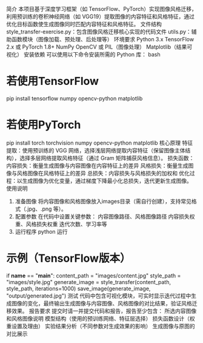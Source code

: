 简介
本项目基于深度学习框架（如 TensorFlow、PyTorch）实现图像风格迁移，利用预训练的卷积神经网络（如 VGG19）提取图像的内容特征和风格特征，通过优化目标函数使生成图像同时匹配内容特征和风格特征。
文件结构
style_transfer-exercise.py：包含图像风格迁移核心实现的代码文件
utils.py：辅助函数模块（图像加载、预处理、后处理等）
环境要求
Python 3.x
TensorFlow 2.x 或 PyTorch 1.8+
NumPy
OpenCV 或 PIL（图像处理）
Matplotlib（结果可视化）
安装依赖
可以使用以下命令安装所需的 Python 库：
bash
# 若使用TensorFlow
pip install tensorflow numpy opencv-python matplotlib

# 若使用PyTorch
pip install torch torchvision numpy opencv-python matplotlib
核心原理
特征提取：使用预训练的 VGG 网络，选择浅层网络提取内容特征（保留图像主体结构），选择多层网络提取风格特征（通过 Gram 矩阵捕获风格信息）。
损失函数：
内容损失：衡量生成图像与内容图像在内容特征上的差异
风格损失：衡量生成图像与风格图像在风格特征上的差异
总损失：内容损失与风格损失的加权和
优化过程：以生成图像为优化变量，通过梯度下降最小化总损失，迭代更新生成图像。
使用说明
1. 准备图像
将内容图像和风格图像放入images目录（需自行创建），支持常见格式（.jpg、.png 等）。
2. 配置参数
在代码中设置关键参数：
内容图像路径、风格图像路径
内容损失权重、风格损失权重
迭代次数、学习率等
3. 运行程序
python
运行
# 示例（TensorFlow版本）
if __name__ == "__main__":
    content_path = "images/content.jpg"
    style_path = "images/style.jpg"
    generate_image = style_transfer(content_path, style_path, iterations=1000)
    save_image(generate_image, "output/generated.jpg")
测试
代码中包含可视化模块，可实时显示迭代过程中生成图像的变化，最终输出生成图像与内容图像、风格图像的对比结果，验证风格迁移效果。
报告要求
提交时请一并提交代码和报告，报告至少包含：
所选内容图像和风格图像说明
模型结构（使用的预训练网络、特征层选择）
损失函数设计（权重设置及理由）
实验结果分析（不同参数对生成效果的影响）
生成图像与原图的对比展示